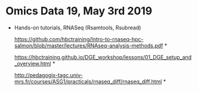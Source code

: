 # Omics Data 19, May 3rd 2019

- Hands-on tutorials, RNASeq (Rsamtools, Rsubread)

  https://github.com/hbctraining/Intro-to-rnaseq-hpc-salmon/blob/master/lectures/RNAseq-analysis-methods.pdf *

  https://hbctraining.github.io/DGE_workshop/lessons/01_DGE_setup_and_overview.html *

  http://pedagogix-tagc.univ-mrs.fr/courses/ASG1/practicals/rnaseq_diff/rnaseq_diff.html *

